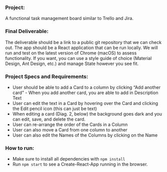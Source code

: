 ### Project:
A functional task management board similar to Trello and Jira.

### Final Deliverable:
The deliverable should be a link to a public git repository that we can check out.
The app should be a React application that can be run locally. We will run and test on the latest version of Chrome (macOS) to assess functionality.
If you want, you can use a style guide of choice (Material Design, Ant Design, etc.) and manage State however you see fit.

### Project Specs and Requirements:
- User should be able to add a Card to a column by clicking “Add another card” - When you add another card, you are able to add in Description Text
- User can edit the text in a Card by hovering over the Card and clicking the Edit pencil icon (this can just be text)
- When editing a card (Diag. 2, below) the background goes dark and you can edit, save, and delete the card.
- User can re-arrange the order of the Cards in a Column
- User can also move a Card from one column to another
- User can also edit the Names of the Columns by clicking on the Name

### How to run:
- Make sure to install all dependencies with `npm install`
- Run `npm start` to see a Create-React-App running in the browser.